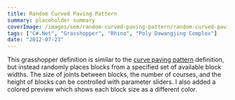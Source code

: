 ```yaml
---
title: Random Curved Paving Pattern
summary: placeholder summary
coverImage: /images/som/random-curved-paving-pattern/random-curved-paving-pattern.png
tags: ["C#.Net", "Grasshopper", "Rhino", "Poly Dawangjing Complex"]
date: "2012-07-23"
---
```


This grasshopper definition is similar to the [curve paving pattern](/projects/som/curved-paving-pattern) definition, but instead randomly places blocks from a specified set of available block widths. The size of joints between blocks, the number of courses, and the height of blocks can be controlled with parameter sliders. I also added a colored preview which shows each block size as a different color.
